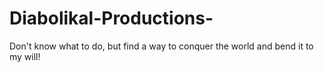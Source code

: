 # Diabolikal-Productions-
Don't know what to do, but find a way to conquer the world and bend it to my will!
